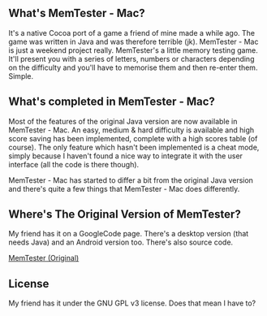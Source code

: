 ## What's MemTester - Mac?

It's a native Cocoa port of a game a friend of mine made a while ago. The game was written in Java and was therefore terrible (jk). MemTester - Mac is just a weekend project really. MemTester's a little memory testing game. It'll present you with a series of letters, numbers or characters depending on the difficulty and you'll have to memorise them and then re-enter them. Simple.

## What's completed in MemTester - Mac?

Most of the features of the original Java version are now available in MemTester - Mac. An easy, medium & hard difficulty is available and high score saving has been implemented, complete with a high scores table (of course). The only feature which hasn't been implemented is a cheat mode, simply because I haven't found a nice way to integrate it with the user interface (all the code is there though). 

MemTester - Mac has started to differ a bit from the original Java version and there's quite a few things that MemTester - Mac does differently. 

## Where's The Original Version of MemTester?

My friend has it on a GoogleCode page. There's a desktop version (that needs Java) and an Android version too. There's also source code.

[MemTester (Original)](https://code.google.com/p/mem-tester/)

## License

My friend has it under the GNU GPL v3 license. Does that mean I have to? 